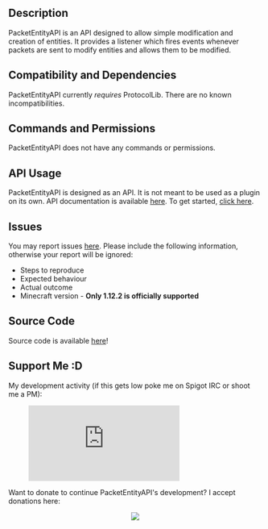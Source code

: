 ## Description
PacketEntityAPI is an API designed to allow simple modification and creation of entities. It provides a listener which fires events whenever packets are sent to modify entities and allows them to be modified.

## Compatibility and Dependencies
PacketEntityAPI currently *requires* ProtocolLib. There are no known incompatibilities.

## Commands and Permissions
PacketEntityAPI does not have any commands or permissions.

## API Usage
PacketEntityAPI is designed as an API. It is not meant to be used as a plugin on its own. API documentation is available [here](http://iso2013.github.io/PacketEntityAPI/javadocs/). To get started, [click here](https://github.com/iso2013/PacketEntityAPI/wiki).

## Issues
You may report issues [here](https://github.com/iso2013/PacketEntityAPI/issues). Please include the following information, otherwise your report will be ignored:
* Steps to reproduce
* Expected behaviour
* Actual outcome
* Minecraft version - **Only 1.12.2 is officially supported**

## Source Code
Source code is available [here](https://github.com/iso2013/PacketEntityAPI)!

## Support Me :D
My development activity (if this gets low poke me on Spigot IRC or shoot me a PM):

<figure><embed src="https://wakatime.com/share/@f07b25b2-0703-4bae-8b4e-fda2b6b212c4/25350fd7-f98b-4b59-be9a-4d552d8847a9.svg"></figure>

Want to donate to continue PacketEntityAPI's development? I accept donations here:

<center>
    <a href="https://www.paypal.com/cgi-bin/webscr?cmd=_donations&business=blitzcubeowner%40gmail%2ecom&lc=US&item_name=iso2013&item_number=MultiLineAPI&currency_code=USD&bn=PP%2dDonationsBF%3abtn_donateCC_LG%2egif%3aNonHosted">
        <img src="paypal.png"/>
    </a>
</center>
